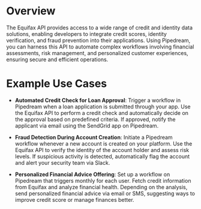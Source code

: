 # Overview

The Equifax API provides access to a wide range of credit and identity data solutions, enabling developers to integrate credit scores, identity verification, and fraud prevention into their applications. Using Pipedream, you can harness this API to automate complex workflows involving financial assessments, risk management, and personalized customer experiences, ensuring secure and efficient operations.

# Example Use Cases

- **Automated Credit Check for Loan Approval**: Trigger a workflow in Pipedream when a loan application is submitted through your app. Use the Equifax API to perform a credit check and automatically decide on the approval based on predefined criteria. If approved, notify the applicant via email using the SendGrid app on Pipedream.

- **Fraud Detection During Account Creation**: Initiate a Pipedream workflow whenever a new account is created on your platform. Use the Equifax API to verify the identity of the account holder and assess risk levels. If suspicious activity is detected, automatically flag the account and alert your security team via Slack.

- **Personalized Financial Advice Offering**: Set up a workflow on Pipedream that triggers monthly for each user. Fetch credit information from Equifax and analyze financial health. Depending on the analysis, send personalized financial advice via email or SMS, suggesting ways to improve credit score or manage finances better.
